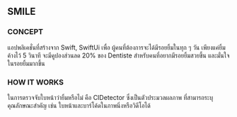 ## SMILE
### CONCEPT
   แอปพลิเคชั่นที่สร้างจาก Swift, SwiftUi เพื่อ
ผู้คนที่ต้องการจะได้มีรอยยิ้มในทุก ๆ วัน เพียงแค่ยิ้มค้างไว้ 5 วินาที จะมีคูปองส่วนลด 20% ของ Dentiste สำหรับคนที่อยากมีรอยยิ้มสวยขึ้น และมั่นใจในรอยยิ้มมากขึ้น

### HOW IT WORKS
   ในการตรวจจับใบหน้าว่ายิ้มหรือไม่ คือ CIDetector ซึ่งเป็นตัวประมวลผลภาพ
ที่สามารถระบุคุณลักษณะสำคัญ เช่น ใบหน้าและบาร์โค้ดในภาพนิ่งหรือวิดีโอได้

